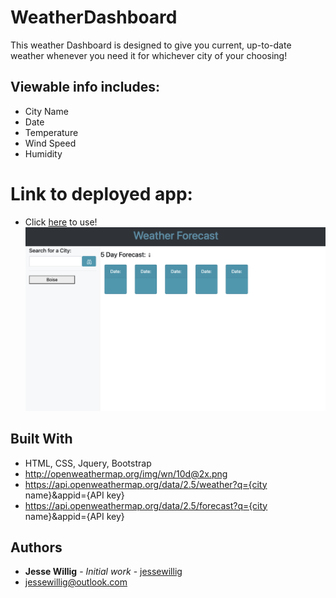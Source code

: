# WeatherDashboard

This weather Dashboard is designed to give you current, up-to-date weather whenever you need it for whichever city of your choosing!

## Viewable info includes:
* City Name
* Date
* Temperature
* Wind Speed
* Humidity

# Link to deployed app:
* Click [here](https://jessewillig.github.io/hw6-WeatherDashboard/) to use!
![weatherDashboard](./assets/images/weatherimage.png)

## Built With
* HTML, CSS, Jquery, Bootstrap
* http://openweathermap.org/img/wn/10d@2x.png
* https://api.openweathermap.org/data/2.5/weather?q={city name}&appid={API key}
* https://api.openweathermap.org/data/2.5/forecast?q={city name}&appid={API key}

## Authors

* **Jesse Willig** - *Initial work* - [jessewillig](https://github.com/jessewillig)
* [jessewillig@outlook.com](mailto:jessewillig@outlook.com)